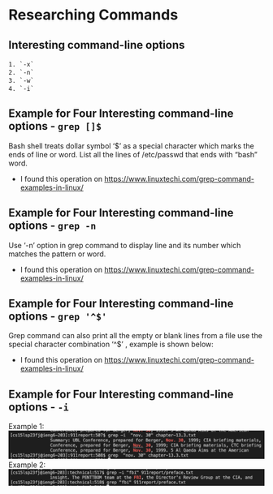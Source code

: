 # Researching Commands


## Interesting command-line options

```
1. `-x`
2. `-n`
3. `-w`
4. `-i`
```

## Example for Four Interesting command-line options - `grep []$`
Bash shell treats dollar symbol ‘$’ as a special character which marks the ends of line or word. List all the lines of /etc/passwd that ends with “bash” word.
* I found this operation on https://www.linuxtechi.com/grep-command-examples-in-linux/
## Example for Four Interesting command-line options - `grep -n`
Use ‘-n’ option in grep command to display line and its number which matches the pattern or word.
* I found this operation on https://www.linuxtechi.com/grep-command-examples-in-linux/


## Example for Four Interesting command-line options - `grep '^$'`
Grep command can also print all the empty or blank lines from a file use the special character combination ‘^$’ , example is shown below:
* I found this operation on https://www.linuxtechi.com/grep-command-examples-in-linux/

## Example for Four Interesting command-line options - `-i`
Example 1:
![Image](31.png)
Example 2:
![Image](32.png)
